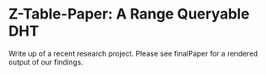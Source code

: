 # Z-Table-Paper: A Range Queryable DHT
Write up of a recent research project. Please see finalPaper for a rendered output of our findings.
